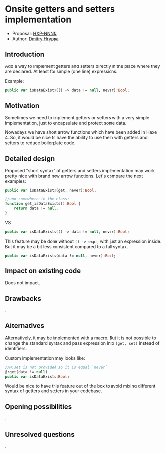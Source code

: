# Onsite getters and setters implementation

* Proposal: [HXP-NNNN](NNNN-onsite-getset-declaration.md)
* Author: [Dmitry Hryppa](https://github.com/haxedev)

## Introduction

Add a way to implement getters and setters directly in the place where they are declared. At least for simple (one line) expressions.

Example:
```haxe
public var isDataExists(() -> data != null, never):Bool;
```

## Motivation

Sometimes we need to implement getters or setters with a very simple implementation, just to encapsulate and protect some data.

Nowadays we have short arrow functions which have been added in Haxe 4. So, it would be nice to have the ability to use them with getters and setters to reduce boilerplate code.

## Detailed design

Proposed "short syntax" of getters and setters implementation may work pretty nice with brand new arrow functions. Let's compare the next examples:
```haxe
public var isDataExists(get, never):Bool;

//and somewhere in the class:
function get_isDataExists():Bool {
	return data != null;
}
```
VS
```haxe
public var isDataExists(() -> data != null, never):Bool;
```

This feature may be done without `() -> expr`, with just an expression inside. But it may be a bit less consistent compared to a full syntax.
```haxe
public var isDataExists(data != null, never):Bool;
```

## Impact on existing code

Does not impact.

## Drawbacks

.

## Alternatives

Alternatively, it may be implemented with a macro.
But it is not possible to change the standard syntax and pass expression into `(get, set)` instead of identifiers.

Custom implementation may looks like:
```haxe
//@:set is not provided so it is equal `never`
@:get(data != null)
public var isDataExists:Bool;
```

Would be nice to have this feature out of the box to avoid mixing different syntax of getters and setters in your codebase.

## Opening possibilities

.

## Unresolved questions

.
